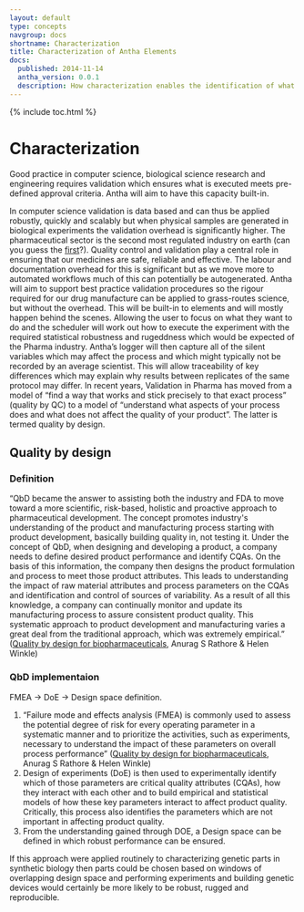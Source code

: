 ```yaml
---
layout: default
type: concepts
navgroup: docs
shortname: Characterization
title: Characterization of Antha Elements
docs:
  published: 2014-11-14
  antha_version: 0.0.1
  description: How characterization enables the identification of what contexts an Element is useful in.
---
```


{% include toc.html %}


# Characterization

Good practice in computer science, biological science research and engineering requires validation which ensures what is executed meets pre-defined approval criteria. Antha will aim to have this capacity built-in. 

In computer science validation is data based and can thus be applied robustly, quickly and scalably but when physical samples are generated in biological experiments the validation overhead is significantly higher. 
The pharmaceutical sector is the second most regulated industry on earth (can you guess the [first](https://www.youtube.com/watch?v=76OyiN_aYZ8)?). Quality control and validation play a central role in ensuring that our medicines are safe, reliable and effective. The labour and documentation overhead for this is significant but as we move more to automated workflows much of this can potentially be autogenerated. Antha will aim to support best practice validation procedures so the rigour required for our drug manufacture can be applied to grass-routes science, but without the overhead. This will be built-in to elements and will mostly happen behind the scenes. Allowing the user to focus on what they want to do and the scheduler will work out how to execute the experiment with the required statistical robustness and rugeddness which would be expected of the Pharma industry. Antha’s logger will then capture all of the silent variables which may affect the process and which might typically not be recorded by an average scientist. This will allow traceability of key differences which may explain why results between replicates of the same protocol may differ.
In recent years, Validation in Pharma has moved from a model of “find a way that works and stick precisely to that exact process” (quality by QC) to a model of “understand what aspects of your process does and what does not affect the quality of your product”. The latter is termed quality by design. 


## Quality by design

### Definition 

“QbD became the answer to assisting both the industry and FDA to move toward a more scientific, risk-based, holistic and proactive approach to pharmaceutical development. The concept promotes industry's understanding of the product and manufacturing process starting with product development, basically building quality in, not testing it. Under the concept of QbD, when designing and developing a product, a company needs to define desired product performance and identify CQAs. On the basis of this information, the company then designs the product formulation and process to meet those product attributes. This leads to understanding the impact of raw material attributes and process parameters on the CQAs and identification and control of sources of variability. As a result of all this knowledge, a company can continually monitor and update its manufacturing process to assure consistent product quality. This systematic approach to product development and manufacturing varies a great deal from the traditional approach, which was extremely empirical.” ([Quality by design for biopharmaceuticals](http://www.nature.com/nbt/journal/v27/n1/full/nbt0109-26.html), Anurag S Rathore & Helen Winkle)

### QbD implementaion

FMEA  → DoE → Design space definition.

1.	“Failure mode and effects analysis (FMEA) is commonly used to assess the potential degree of risk for every operating parameter in a systematic manner and to prioritize the activities, such as experiments, necessary to understand the impact of these parameters on overall process performance” ([Quality by design for biopharmaceuticals](http://www.nature.com/nbt/journal/v27/n1/full/nbt0109-26.html), Anurag S Rathore & Helen Winkle)
2.	Design of experiments (DoE) is then used to experimentally identify which of those parameters are critical quality attributes (CQAs), how they interact with each other and to build empirical and statistical models of how these key parameters interact to affect product quality. Critically, this process also identifies the parameters which are not important in affecting product quality. 
3.	From the understanding gained through DOE, a Design space can be defined in which robust performance can be ensured.

If this approach were applied routinely to characterizing genetic parts in synthetic biology then parts could be chosen based on windows of overlapping design space and performing experiments and building genetic devices would certainly be more likely to be robust, rugged and reproducible.

